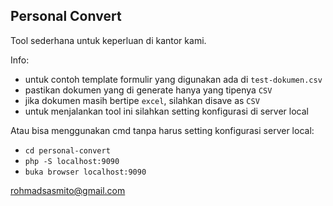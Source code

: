 ## Personal Convert

Tool sederhana untuk keperluan di kantor kami.

Info:
- untuk contoh template formulir yang digunakan ada di `test-dokumen.csv`
- pastikan dokumen yang di generate hanya yang tipenya `CSV`
- jika dokumen masih bertipe `excel`, silahkan disave as `CSV`
- untuk menjalankan tool ini silahkan setting konfigurasi di server local

Atau bisa menggunakan cmd tanpa harus setting konfigurasi server local:
- `cd personal-convert`
- `php -S localhost:9090`
- `buka browser localhost:9090`


rohmadsasmito@gmail.com
